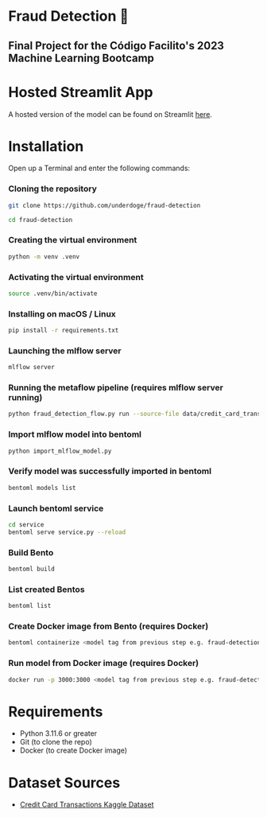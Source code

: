 # Fraud Detection 🔎
## Final Project for the Código Facilito's 2023 Machine Learning Bootcamp
# Hosted Streamlit App
A hosted version of the model can be found on Streamlit [here](https://underdoge-fraud-detection.streamlit.app).
#
# Installation
Open up a Terminal and enter the following commands:
### Cloning the repository
```sh
git clone https://github.com/underdoge/fraud-detection

cd fraud-detection
```
### Creating the virtual environment
```sh
python -m venv .venv
```
### Activating the virtual environment
```sh
source .venv/bin/activate
```
### Installing on macOS / Linux
```sh
pip install -r requirements.txt
```
### Launching the mlflow server
```sh
mlflow server
```
### Running the metaflow pipeline (requires mlflow server running)
```sh
python fraud_detection_flow.py run --source-file data/credit_card_transactions-ibm_v2.csv
```
### Import mlflow model into bentoml
```sh
python import_mlflow_model.py
```
### Verify model was successfully imported in bentoml
```sh
bentoml models list
```
### Launch bentoml service
```sh
cd service
bentoml serve service.py --reload
``` 
### Build Bento
```sh
bentoml build
```
### List created Bentos
```sh
bentoml list
```
### Create Docker image from Bento (requires Docker)
```sh
bentoml containerize <model tag from previous step e.g. fraud-detection-service:worn7ggjg2q63yqs>
```
### Run model from Docker image (requires Docker)
```sh
docker run -p 3000:3000 <model tag from previous step e.g. fraud-detection-service:worn7ggjg2q63yqs>
```
# Requirements
- Python 3.11.6 or greater
- Git (to clone the repo)
- Docker (to create Docker image)
#
# Dataset Sources
- [Credit Card Transactions Kaggle Dataset](https://www.kaggle.com/datasets/ealtman2019/credit-card-transactions)